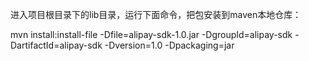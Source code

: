 进入项目根目录下的lib目录，运行下面命令，把包安装到maven本地仓库：

mvn install:install-file -Dfile=alipay-sdk-1.0.jar -DgroupId=alipay-sdk -DartifactId=alipay-sdk -Dversion=1.0 -Dpackaging=jar